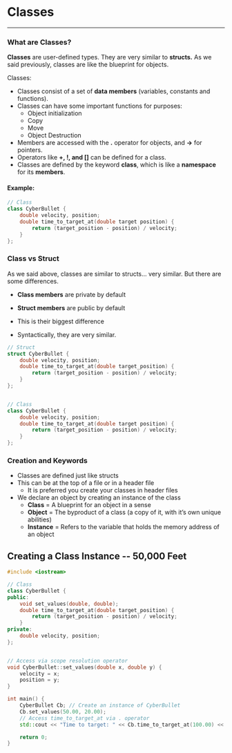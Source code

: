 # Classes

---

### What are Classes?

**Classes** are user-defined types. They are very similar to **structs.** As we said previously, classes are like the blueprint for objects.

Classes:

* Classes consist of a set of **data members** \(variables, constants and functions\). 
* Classes can have some important functions for purposes:
  * Object initialization
  * Copy
  * Move
  * Object Destruction
* Members are accessed with the **.** operator for objects, and **-&gt;** for pointers. 
* Operators like **+, !, and \[\]** can be defined for a class.
* Classes are defined by the keyword **class**, which is like a **namespace** for its **members**.

#### Example:

```cpp
// Class
class CyberBullet {
    double velocity, position;
    double time_to_target_at(double target position) {
        return (target_position - position) / velocity;
    }
};
```

### Class vs Struct

As we said above, classes are similar to structs... very similar. But there are some differences.

* **Class members** are private by default
* **Struct members** are public by default
* This is their biggest difference

* Syntactically, they are very similar.

```cpp
// Struct
struct CyberBullet {
    double velocity, position;
    double time_to_target_at(double target_position) {
        return (target_position - position) / velocity;
    }
};


// Class
class CyberBullet {
    double velocity, position;
    double time_to_target_at(double target position) {
        return (target_position - position) / velocity;
    }
};
```
### Creation and Keywords

* Classes are defined just like structs
* This can be at the top of a file or in a header file
	* It is preferred you create your classes in header files
* We declare an object by creating an instance of the class
	* **Class** = A blueprint for an object in a sense
	* **Object** = The byproduct of a class (a copy of it, with it’s own unique abilities)
	* **Instance** = Refers to the variable that holds the memory address of an object


## Creating a Class Instance -- 50,000 Feet

```cpp
#include <iostream>

// Class
class CyberBullet {
public:
    void set_values(double, double);
    double time_to_target_at(double target_position) {
        return (target_position - position) / velocity;
    }
private:
    double velocity, position;
};


// Access via scope resolution operator
void CyberBullet::set_values(double x, double y) {
    velocity = x;
    position = y;
}

int main() {
    CyberBullet Cb; // Create an instance of CyberBullet
    Cb.set_values(50.00, 20.00);
    // Access time_to_target_at via . operator
    std::cout << "Time to target: " << Cb.time_to_target_at(100.00) << " minutes" << std::endl;

    return 0;
}
```



